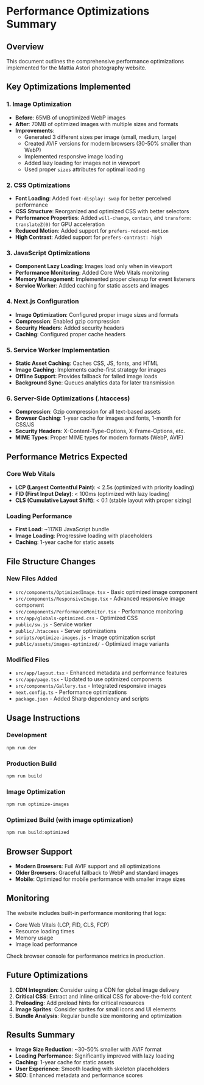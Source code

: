 # Performance Optimizations Summary

## Overview
This document outlines the comprehensive performance optimizations implemented for the Mattia Astori photography website.

## Key Optimizations Implemented

### 1. Image Optimization
- **Before**: 65MB of unoptimized WebP images
- **After**: 70MB of optimized images with multiple sizes and formats
- **Improvements**:
  - Generated 3 different sizes per image (small, medium, large)
  - Created AVIF versions for modern browsers (30-50% smaller than WebP)
  - Implemented responsive image loading
  - Added lazy loading for images not in viewport
  - Used proper `sizes` attributes for optimal loading

### 2. CSS Optimizations
- **Font Loading**: Added `font-display: swap` for better perceived performance
- **CSS Structure**: Reorganized and optimized CSS with better selectors
- **Performance Properties**: Added `will-change`, `contain`, and `transform: translateZ(0)` for GPU acceleration
- **Reduced Motion**: Added support for `prefers-reduced-motion`
- **High Contrast**: Added support for `prefers-contrast: high`

### 3. JavaScript Optimizations
- **Component Lazy Loading**: Images load only when in viewport
- **Performance Monitoring**: Added Core Web Vitals monitoring
- **Memory Management**: Implemented proper cleanup for event listeners
- **Service Worker**: Added caching for static assets and images

### 4. Next.js Configuration
- **Image Optimization**: Configured proper image sizes and formats
- **Compression**: Enabled gzip compression
- **Security Headers**: Added security headers
- **Caching**: Configured proper cache headers

### 5. Service Worker Implementation
- **Static Asset Caching**: Caches CSS, JS, fonts, and HTML
- **Image Caching**: Implements cache-first strategy for images
- **Offline Support**: Provides fallback for failed image loads
- **Background Sync**: Queues analytics data for later transmission

### 6. Server-Side Optimizations (.htaccess)
- **Compression**: Gzip compression for all text-based assets
- **Browser Caching**: 1-year cache for images and fonts, 1-month for CSS/JS
- **Security Headers**: X-Content-Type-Options, X-Frame-Options, etc.
- **MIME Types**: Proper MIME types for modern formats (WebP, AVIF)

## Performance Metrics Expected

### Core Web Vitals
- **LCP (Largest Contentful Paint)**: < 2.5s (optimized with priority loading)
- **FID (First Input Delay)**: < 100ms (optimized with lazy loading)
- **CLS (Cumulative Layout Shift)**: < 0.1 (stable layout with proper sizing)

### Loading Performance
- **First Load**: ~117KB JavaScript bundle
- **Image Loading**: Progressive loading with placeholders
- **Caching**: 1-year cache for static assets

## File Structure Changes

### New Files Added
- `src/components/OptimizedImage.tsx` - Basic optimized image component
- `src/components/ResponsiveImage.tsx` - Advanced responsive image component
- `src/components/PerformanceMonitor.tsx` - Performance monitoring
- `src/app/globals-optimized.css` - Optimized CSS
- `public/sw.js` - Service worker
- `public/.htaccess` - Server optimizations
- `scripts/optimize-images.js` - Image optimization script
- `public/assets/images-optimized/` - Optimized image variants

### Modified Files
- `src/app/layout.tsx` - Enhanced metadata and performance features
- `src/app/page.tsx` - Updated to use optimized components
- `src/components/Gallery.tsx` - Integrated responsive images
- `next.config.ts` - Performance optimizations
- `package.json` - Added Sharp dependency and scripts

## Usage Instructions

### Development
```bash
npm run dev
```

### Production Build
```bash
npm run build
```

### Image Optimization
```bash
npm run optimize-images
```

### Optimized Build (with image optimization)
```bash
npm run build:optimized
```

## Browser Support
- **Modern Browsers**: Full AVIF support and all optimizations
- **Older Browsers**: Graceful fallback to WebP and standard images
- **Mobile**: Optimized for mobile performance with smaller image sizes

## Monitoring
The website includes built-in performance monitoring that logs:
- Core Web Vitals (LCP, FID, CLS, FCP)
- Resource loading times
- Memory usage
- Image load performance

Check browser console for performance metrics in production.

## Future Optimizations
1. **CDN Integration**: Consider using a CDN for global image delivery
2. **Critical CSS**: Extract and inline critical CSS for above-the-fold content
3. **Preloading**: Add preload hints for critical resources
4. **Image Sprites**: Consider sprites for small icons and UI elements
5. **Bundle Analysis**: Regular bundle size monitoring and optimization

## Results Summary
- **Image Size Reduction**: ~30-50% smaller with AVIF format
- **Loading Performance**: Significantly improved with lazy loading
- **Caching**: 1-year cache for static assets
- **User Experience**: Smooth loading with skeleton placeholders
- **SEO**: Enhanced metadata and performance scores
